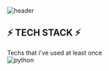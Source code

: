 ![header](https://capsule-render.vercel.app/api?type=wave&color=auto&height=300&section=header&text=😄&fontSize=90)

## ⚡ TECH STACK ⚡
Techs that i've used at least once  
![python](https://img.shields.io/static/v1?message=<Python>&color=<blue>)

<!--
**colin9597/colin9597** is a ✨ _special_ ✨ repository because its `README.md` (this file) appears on your GitHub profile.

Here are some ideas to get you started:

- 🔭 I’m currently working on ...
- 🌱 I’m currently learning ...
- 👯 I’m looking to collaborate on ...
- 🤔 I’m looking for help with ...
- 💬 Ask me about ...
- 📫 How to reach me: ...
- 😄 Pronouns: ...
- ⚡ Fun fact: ...
-->
